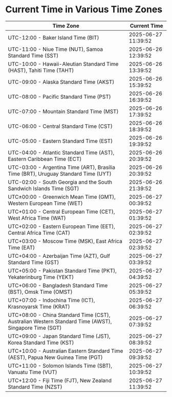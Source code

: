 # Current Time in Various Time Zones

| Time Zone | Current Time |
|-----------|--------------|
| UTC-12:00 - Baker Island Time (BIT) | 2025-06-27 11:39:52 |
| UTC-11:00 - Niue Time (NUT), Samoa Standard Time (SST) | 2025-06-26 12:39:52 |
| UTC-10:00 - Hawaii-Aleutian Standard Time (HAST), Tahiti Time (TAHT) | 2025-06-26 13:39:52 |
| UTC-09:00 - Alaska Standard Time (AKST) | 2025-06-26 15:39:52 |
| UTC-08:00 - Pacific Standard Time (PST) | 2025-06-26 16:39:52 |
| UTC-07:00 - Mountain Standard Time (MST) | 2025-06-26 17:39:52 |
| UTC-06:00 - Central Standard Time (CST) | 2025-06-26 18:39:52 |
| UTC-05:00 - Eastern Standard Time (EST) | 2025-06-26 19:39:52 |
| UTC-04:00 - Atlantic Standard Time (AST), Eastern Caribbean Time (ECT) | 2025-06-26 20:39:52 |
| UTC-03:00 - Argentina Time (ART), Brasília Time (BRT), Uruguay Standard Time (UYT) | 2025-06-26 20:39:52 |
| UTC-02:00 - South Georgia and the South Sandwich Islands Time (SGT) | 2025-06-26 21:39:52 |
| UTC±00:00 - Greenwich Mean Time (GMT), Western European Time (WET) | 2025-06-27 00:39:52 |
| UTC+01:00 - Central European Time (CET), West Africa Time (WAT) | 2025-06-27 01:39:52 |
| UTC+02:00 - Eastern European Time (EET), Central Africa Time (CAT) | 2025-06-27 02:39:52 |
| UTC+03:00 - Moscow Time (MSK), East Africa Time (EAT) | 2025-06-27 02:39:52 |
| UTC+04:00 - Azerbaijan Time (AZT), Gulf Standard Time (GST) | 2025-06-27 03:39:52 |
| UTC+05:00 - Pakistan Standard Time (PKT), Yekaterinburg Time (YEKT) | 2025-06-27 04:39:52 |
| UTC+06:00 - Bangladesh Standard Time (BST), Omsk Time (OMST) | 2025-06-27 05:39:52 |
| UTC+07:00 - Indochina Time (ICT), Krasnoyarsk Time (KRAT) | 2025-06-27 06:39:52 |
| UTC+08:00 - China Standard Time (CST), Australian Western Standard Time (AWST), Singapore Time (SGT) | 2025-06-27 07:39:52 |
| UTC+09:00 - Japan Standard Time (JST), Korea Standard Time (KST) | 2025-06-27 08:39:52 |
| UTC+10:00 - Australian Eastern Standard Time (AEST), Papua New Guinea Time (PGT) | 2025-06-27 09:39:52 |
| UTC+11:00 - Solomon Islands Time (SBT), Vanuatu Time (VUT) | 2025-06-27 10:39:52 |
| UTC+12:00 - Fiji Time (FJT), New Zealand Standard Time (NZST) | 2025-06-27 11:39:52 |
